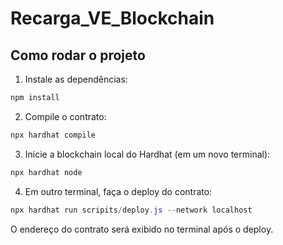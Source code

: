 # Recarga_VE_Blockchain

## Como rodar o projeto

1. Instale as dependências:
```powershell
npm install
```

2. Compile o contrato:
```powershell
npx hardhat compile
```

3. Inicie a blockchain local do Hardhat (em um novo terminal):
```powershell
npx hardhat node
```

4. Em outro terminal, faça o deploy do contrato:
```powershell
npx hardhat run scripits/deploy.js --network localhost
```

O endereço do contrato será exibido no terminal após o deploy.